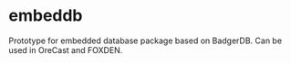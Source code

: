 # embeddb
Prototype for embedded database package based on BadgerDB. Can be used in
OreCast and FOXDEN.

